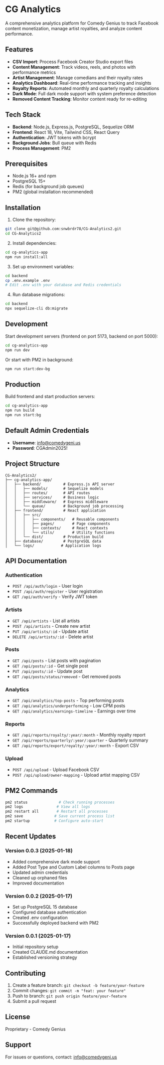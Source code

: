 # CG Analytics

A comprehensive analytics platform for Comedy Genius to track Facebook content monetization, manage artist royalties, and analyze content performance.

## Features

- **CSV Import**: Process Facebook Creator Studio export files
- **Content Management**: Track videos, reels, and photos with performance metrics
- **Artist Management**: Manage comedians and their royalty rates
- **Analytics Dashboard**: Real-time performance tracking and insights
- **Royalty Reports**: Automated monthly and quarterly royalty calculations
- **Dark Mode**: Full dark mode support with system preference detection
- **Removed Content Tracking**: Monitor content ready for re-editing

## Tech Stack

- **Backend**: Node.js, Express.js, PostgreSQL, Sequelize ORM
- **Frontend**: React 18, Vite, Tailwind CSS, React Query
- **Authentication**: JWT tokens with bcrypt
- **Background Jobs**: Bull queue with Redis
- **Process Management**: PM2

## Prerequisites

- Node.js 16+ and npm
- PostgreSQL 15+
- Redis (for background job queues)
- PM2 (global installation recommended)

## Installation

1. Clone the repository:
```bash
git clone git@github.com:snwbrdr78/CG-Analytics2.git
cd CG-Analytics2
```

2. Install dependencies:
```bash
cd cg-analytics-app
npm run install:all
```

3. Set up environment variables:
```bash
cd backend
cp .env.example .env
# Edit .env with your database and Redis credentials
```

4. Run database migrations:
```bash
cd backend
npx sequelize-cli db:migrate
```

## Development

Start development servers (frontend on port 5173, backend on port 5000):
```bash
cd cg-analytics-app
npm run dev
```

Or start with PM2 in background:
```bash
npm run start:dev-bg
```

## Production

Build frontend and start production servers:
```bash
cd cg-analytics-app
npm run build
npm run start:bg
```

## Default Admin Credentials

- **Username**: info@comedygeni.us
- **Password**: CGAdmin2025!

## Project Structure

```
CG-Analytics2/
├── cg-analytics-app/
│   ├── backend/          # Express.js API server
│   │   ├── models/       # Sequelize models
│   │   ├── routes/       # API routes
│   │   ├── services/     # Business logic
│   │   ├── middleware/   # Express middleware
│   │   └── queue/        # Background job processing
│   ├── frontend/         # React application
│   │   ├── src/
│   │   │   ├── components/   # Reusable components
│   │   │   ├── pages/        # Page components
│   │   │   ├── contexts/     # React contexts
│   │   │   └── utils/        # Utility functions
│   │   └── dist/         # Production build
│   ├── database/         # PostgreSQL data
│   └── logs/            # Application logs
```

## API Documentation

### Authentication
- `POST /api/auth/login` - User login
- `POST /api/auth/register` - User registration
- `GET /api/auth/verify` - Verify JWT token

### Artists
- `GET /api/artists` - List all artists
- `POST /api/artists` - Create new artist
- `PUT /api/artists/:id` - Update artist
- `DELETE /api/artists/:id` - Delete artist

### Posts
- `GET /api/posts` - List posts with pagination
- `GET /api/posts/:id` - Get single post
- `PUT /api/posts/:id` - Update post
- `GET /api/posts/status/removed` - Get removed posts

### Analytics
- `GET /api/analytics/top-posts` - Top performing posts
- `GET /api/analytics/underperforming` - Low CPM posts
- `GET /api/analytics/earnings-timeline` - Earnings over time

### Reports
- `GET /api/reports/royalty/:year/:month` - Monthly royalty report
- `GET /api/reports/quarterly/:year/:quarter` - Quarterly summary
- `GET /api/reports/export/royalty/:year/:month` - Export CSV

### Upload
- `POST /api/upload` - Upload Facebook CSV
- `POST /api/upload/owner-mapping` - Upload artist mapping CSV

## PM2 Commands

```bash
pm2 status              # Check running processes
pm2 logs               # View all logs
pm2 restart all        # Restart all processes
pm2 save              # Save current process list
pm2 startup           # Configure auto-start
```

## Recent Updates

### Version 0.0.3 (2025-01-18)
- Added comprehensive dark mode support
- Added Post Type and Custom Label columns to Posts page
- Updated admin credentials
- Cleaned up orphaned files
- Improved documentation

### Version 0.0.2 (2025-01-17)
- Set up PostgreSQL 15 database
- Configured database authentication
- Created .env configuration
- Successfully deployed backend with PM2

### Version 0.0.1 (2025-01-17)
- Initial repository setup
- Created CLAUDE.md documentation
- Established versioning strategy

## Contributing

1. Create a feature branch: `git checkout -b feature/your-feature`
2. Commit changes: `git commit -m "feat: your feature"`
3. Push to branch: `git push origin feature/your-feature`
4. Submit a pull request

## License

Proprietary - Comedy Genius

## Support

For issues or questions, contact: info@comedygeni.us